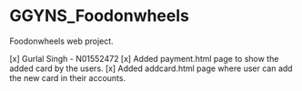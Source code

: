 # GGYNS_Foodonwheels
Foodonwheels web project.

[x] Gurlal Singh - N01552472
[x] Added payment.html page to show the added card by the users.
[x] Added addcard.html page where user can add the new card in their accounts.
